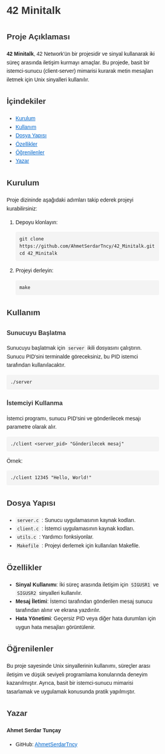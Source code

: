 <!DOCTYPE html>
<html lang="en">
<head>
    <meta charset="UTF-8">
    <meta name="viewport" content="width=device-width, initial-scale=1.0">
    <title>42 Minitalk</title>
    <style>
        body {
            font-family: Arial, sans-serif;
            line-height: 1.6;
        }
        h1, h2, h3, h4 {
            color: #333;
        }
        code {
            background-color: #f4f4f4;
            padding: 2px 4px;
            border-radius: 4px;
        }
        pre {
            background-color: #f4f4f4;
            padding: 10px;
            border-radius: 4px;
        }
        .container {
            width: 80%;
            margin: 0 auto;
        }
        a {
            color: #0066cc;
        }
    </style>
</head>
<body>
    <div class="container">
        <h1>42 Minitalk</h1>
        <h2>Proje Açıklaması</h2>
        <p><strong>42 Minitalk</strong>, 42 Network'ün bir projesidir ve sinyal kullanarak iki süreç arasında iletişim kurmayı amaçlar. Bu projede, basit bir istemci-sunucu (client-server) mimarisi kurarak metin mesajları iletmek için Unix sinyalleri kullanılır.</p>
        <h2>İçindekiler</h2>
        <ul>
            <li><a href="#kurulum">Kurulum</a></li>
            <li><a href="#kullanım">Kullanım</a></li>
            <li><a href="#dosya-yapısı">Dosya Yapısı</a></li>
            <li><a href="#özellikler">Özellikler</a></li>
            <li><a href="#öğrenilenler">Öğrenilenler</a></li>
            <li><a href="#yazar">Yazar</a></li>
        </ul>
        <h2 id="kurulum">Kurulum</h2>
        <p>Proje dizininde aşağıdaki adımları takip ederek projeyi kurabilirsiniz:</p>
        <ol>
            <li>Depoyu klonlayın:
                <pre><code>git clone https://github.com/AhmetSerdarTncy/42_Minitalk.git
cd 42_Minitalk</code></pre>
            </li>
            <li>Projeyi derleyin:
                <pre><code>make</code></pre>
            </li>
        </ol>
        <h2 id="kullanım">Kullanım</h2>
        <h3>Sunucuyu Başlatma</h3>
        <p>Sunucuyu başlatmak için <code>server</code> ikili dosyasını çalıştırın. Sunucu PID'sini terminalde göreceksiniz, bu PID istemci tarafından kullanılacaktır.</p>
        <pre><code>./server</code></pre>
        <h3>İstemciyi Kullanma</h3>
        <p>İstemci programı, sunucu PID'sini ve gönderilecek mesajı parametre olarak alır.</p>
        <pre><code>./client &lt;server_pid&gt; "Gönderilecek mesaj"</code></pre>
        <p>Örnek:</p>
        <pre><code>./client 12345 "Hello, World!"</code></pre>
        <h2 id="dosya-yapısı">Dosya Yapısı</h2>
        <ul>
            <li><code>server.c</code> : Sunucu uygulamasının kaynak kodları.</li>
            <li><code>client.c</code> : İstemci uygulamasının kaynak kodları.</li>
            <li><code>utils.c</code> : Yardımcı fonksiyonlar.</li>
            <li><code>Makefile</code> : Projeyi derlemek için kullanılan Makefile.</li>
        </ul>
        <h2 id="özellikler">Özellikler</h2>
        <ul>
            <li><strong>Sinyal Kullanımı</strong>: İki süreç arasında iletişim için <code>SIGUSR1</code> ve <code>SIGUSR2</code> sinyalleri kullanılır.</li>
            <li><strong>Mesaj İletimi</strong>: İstemci tarafından gönderilen mesaj sunucu tarafından alınır ve ekrana yazdırılır.</li>
            <li><strong>Hata Yönetimi</strong>: Geçersiz PID veya diğer hata durumları için uygun hata mesajları görüntülenir.</li>
        </ul>
        <h2 id="öğrenilenler">Öğrenilenler</h2>
        <p>Bu proje sayesinde Unix sinyallerinin kullanımı, süreçler arası iletişim ve düşük seviyeli programlama konularında deneyim kazanılmıştır. Ayrıca, basit bir istemci-sunucu mimarisi tasarlamak ve uygulamak konusunda pratik yapılmıştır.</p>
        <h2 id="yazar">Yazar</h2>
        <p><strong>Ahmet Serdar Tunçay</strong></p>
        <ul>
            <li>GitHub: <a href="https://github.com/AhmetSerdarTncy">AhmetSerdarTncy</a></li>
        </ul>
    </div>
</body>
</html>
